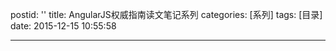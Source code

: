 postid: ''
title: AngularJS权威指南读文笔记系列
categories: [系列]
tags: [目录]
date: 2015-12-15 10:55:58

---




